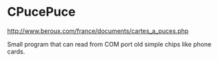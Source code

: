 CPucePuce
=========

http://www.beroux.com/france/documents/cartes_a_puces.php

Small program that can read from COM port old simple chips like phone cards.
